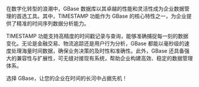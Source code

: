 在数字化转型的浪潮中，GBase 数据库以其卓越的性能和灵活性成为企业数据管理的首选工具。其中，TIMESTAMP 功能作为 GBase 的核心特性之一，为企业提供了精准的时间序列数据分析能力。

TIMESTAMP 功能支持高精度的时间戳记录与查询，能够准确捕捉每一刻的数据变化。无论是金融交易、物流追踪还是用户行为分析，GBase 都能以毫秒级的速度处理海量时间数据，确保业务决策的及时性和准确性。此外，GBase 还具备强大的兼容性与扩展性，可无缝对接现有系统，帮助企业构建高效、稳定的数据管理体系。

选择 GBase，让您的企业在时间的长河中占据先机！